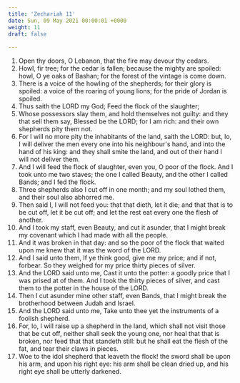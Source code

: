 ```yaml
---
title: 'Zechariah 11'
date: Sun, 09 May 2021 00:00:01 +0000
weight: 11
draft: false
  
---
```


1. Open thy doors, O Lebanon, that the fire may devour thy cedars.
2. Howl, fir tree; for the cedar is fallen; because the mighty are spoiled: howl, O ye oaks of Bashan; for the forest of the vintage is come down.
3. There is a voice of the howling of the shepherds; for their glory is spoiled: a voice of the roaring of young lions; for the pride of Jordan is spoiled.
4. Thus saith the LORD my God; Feed the flock of the slaughter;
5. Whose possessors slay them, and hold themselves not guilty: and they that sell them say, Blessed be the LORD; for I am rich: and their own shepherds pity them not.
6. For I will no more pity the inhabitants of the land, saith the LORD: but, lo, I will deliver the men every one into his neighbour's hand, and into the hand of his king: and they shall smite the land, and out of their hand I will not deliver them.
7. And I will feed the flock of slaughter, even you, O poor of the flock. And I took unto me two staves; the one I called Beauty, and the other I called Bands; and I fed the flock.
8. Three shepherds also I cut off in one month; and my soul lothed them, and their soul also abhorred me.
9. Then said I, I will not feed you: that that dieth, let it die; and that that is to be cut off, let it be cut off; and let the rest eat every one the flesh of another.
10. And I took my staff, even Beauty, and cut it asunder, that I might break my covenant which I had made with all the people.
11. And it was broken in that day: and so the poor of the flock that waited upon me knew that it was the word of the LORD.
12. And I said unto them, If ye think good, give me my price; and if not, forbear. So they weighed for my price thirty pieces of silver.
13. And the LORD said unto me, Cast it unto the potter: a goodly price that I was prised at of them. And I took the thirty pieces of silver, and cast them to the potter in the house of the LORD.
14. Then I cut asunder mine other staff, even Bands, that I might break the brotherhood between Judah and Israel.
15. And the LORD said unto me, Take unto thee yet the instruments of a foolish shepherd.
16. For, lo, I will raise up a shepherd in the land, which shall not visit those that be cut off, neither shall seek the young one, nor heal that that is broken, nor feed that that standeth still: but he shall eat the flesh of the fat, and tear their claws in pieces.
17. Woe to the idol shepherd that leaveth the flock! the sword shall be upon his arm, and upon his right eye: his arm shall be clean dried up, and his right eye shall be utterly darkened.
